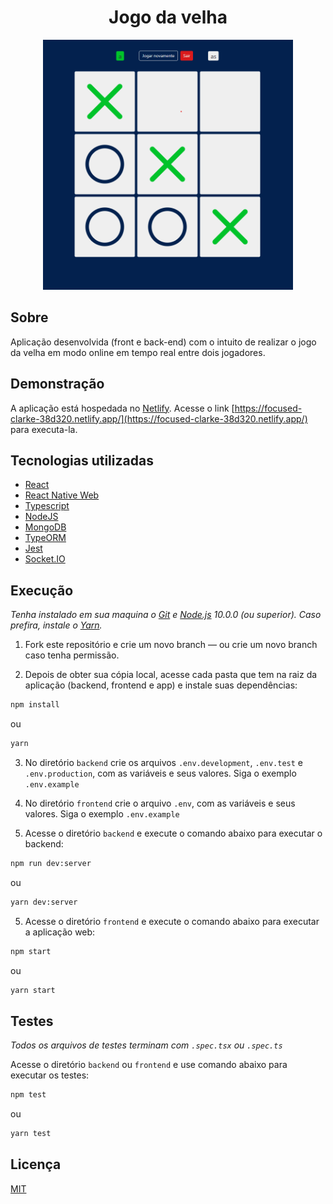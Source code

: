<h1 align="center">Jogo da velha</h1>
<p align="center">
  <img width="400px" src="./assets/demo.png">
</p>

## Sobre

Aplicação desenvolvida (front e back-end) com o intuito de realizar o jogo da velha em modo online em tempo real entre dois jogadores.

## Demonstração

A aplicação está hospedada no [Netlify](https://www.netlify.com/). Acesse o link [https://focused-clarke-38d320.netlify.app/](https://focused-clarke-38d320.netlify.app/) para executa-la.

## Tecnologias utilizadas

- [React](https://pt-br.reactjs.org/)
- [React Native Web](https://github.com/necolas/react-native-web)
- [Typescript](https://www.typescriptlang.org/)
- [NodeJS](https://nodejs.org/en/)
- [MongoDB](https://www.mongodb.com/)
- [TypeORM](https://typeorm.io/#/)
- [Jest](https://jestjs.io/)
- [Socket.IO](https://socket.io/)

## Execução

_Tenha instalado em sua maquina o [Git](http://git-scm.com/) e [Node.js](http://nodejs.org/) 10.0.0 (ou superior). Caso prefira, instale o [Yarn](https://yarnpkg.com/)._

1. Fork este repositório e crie um novo branch — ou crie um novo branch caso tenha permissão.

2. Depois de obter sua cópia local, acesse cada pasta que tem na raiz da aplicação (backend, frontend e app) e instale suas dependências:

```sh
npm install
```

ou

```sh
yarn
```

3. No diretório `backend` crie os arquivos `.env.development`, `.env.test` e `.env.production`, com as variáveis e seus valores. Siga o exemplo `.env.example`

4. No diretório `frontend` crie o arquivo `.env`, com as variáveis e seus valores. Siga o exemplo `.env.example`

5. Acesse o diretório `backend` e execute o comando abaixo para executar o backend:

```sh
npm run dev:server
```

ou

```sh
yarn dev:server
```

5. Acesse o diretório `frontend` e execute o comando abaixo para executar a aplicação web:

```sh
npm start
```

ou

```sh
yarn start
```

## Testes

_Todos os arquivos de testes terminam com `.spec.tsx` ou `.spec.ts`_

Acesse o diretório `backend` ou `frontend` e use comando abaixo para executar os testes:

```sh
npm test
```

ou

```sh
yarn test
```

## Licença

[MIT](https://opensource.org/licenses/MIT)
